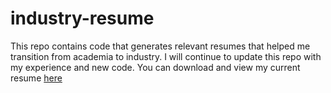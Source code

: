 # industry-resume
This repo contains code that generates relevant resumes that helped me transition from academia to industry. I will continue to update this repo with my experience and new code. You can download and view my current resume
[here](https://github.com/Tcabrams44/industry-resume/files/13492107/Data-Science.pdf)
